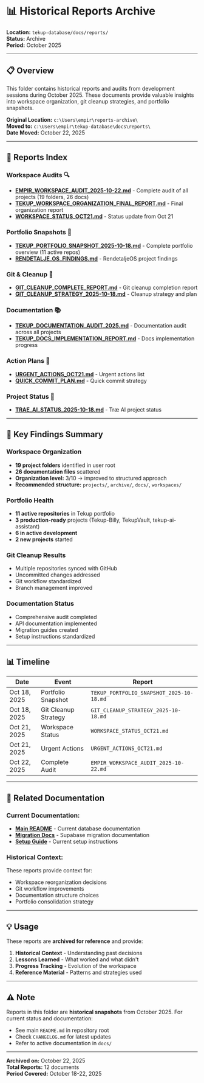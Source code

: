 # 📊 Historical Reports Archive

**Location:** `tekup-database/docs/reports/`  
**Status:** Archive  
**Period:** October 2025

---

## 📋 Overview

This folder contains historical reports and audits from development sessions during October 2025. These documents provide valuable insights into workspace organization, git cleanup strategies, and portfolio snapshots.

**Original Location:** `c:\Users\empir\reports-archive\`  
**Moved to:** `c:\Users\empir\tekup-database\docs\reports\`  
**Date Moved:** October 22, 2025

---

## 📂 Reports Index

### **Workspace Audits** 🔍
- **[EMPIR_WORKSPACE_AUDIT_2025-10-22.md](EMPIR_WORKSPACE_AUDIT_2025-10-22.md)** - Complete audit of all projects (19 folders, 26 docs)
- **[TEKUP_WORKSPACE_ORGANIZATION_FINAL_REPORT.md](TEKUP_WORKSPACE_ORGANIZATION_FINAL_REPORT.md)** - Final organization report
- **[WORKSPACE_STATUS_OCT21.md](WORKSPACE_STATUS_OCT21.md)** - Status update from Oct 21

### **Portfolio Snapshots** 📸
- **[TEKUP_PORTFOLIO_SNAPSHOT_2025-10-18.md](TEKUP_PORTFOLIO_SNAPSHOT_2025-10-18.md)** - Complete portfolio overview (11 active repos)
- **[RENDETALJE_OS_FINDINGS.md](RENDETALJE_OS_FINDINGS.md)** - RendetaljeOS project findings

### **Git & Cleanup** 🧹
- **[GIT_CLEANUP_COMPLETE_REPORT.md](GIT_CLEANUP_COMPLETE_REPORT.md)** - Git cleanup completion report
- **[GIT_CLEANUP_STRATEGY_2025-10-18.md](GIT_CLEANUP_STRATEGY_2025-10-18.md)** - Cleanup strategy and plan

### **Documentation** 📚
- **[TEKUP_DOCUMENTATION_AUDIT_2025.md](TEKUP_DOCUMENTATION_AUDIT_2025.md)** - Documentation audit across all projects
- **[TEKUP_DOCS_IMPLEMENTATION_REPORT.md](TEKUP_DOCS_IMPLEMENTATION_REPORT.md)** - Docs implementation progress

### **Action Plans** 📝
- **[URGENT_ACTIONS_OCT21.md](URGENT_ACTIONS_OCT21.md)** - Urgent actions list
- **[QUICK_COMMIT_PLAN.md](QUICK_COMMIT_PLAN.md)** - Quick commit strategy

### **Project Status** 🚀
- **[TRAE_AI_STATUS_2025-10-18.md](TRAE_AI_STATUS_2025-10-18.md)** - Træ AI project status

---

## 🎯 Key Findings Summary

### Workspace Organization
- **19 project folders** identified in user root
- **26 documentation files** scattered
- **Organization level:** 3/10 → improved to structured approach
- **Recommended structure:** `projects/`, `archive/`, `docs/`, `workspaces/`

### Portfolio Health
- **11 active repositories** in Tekup portfolio
- **3 production-ready** projects (Tekup-Billy, TekupVault, tekup-ai-assistant)
- **6 in active development**
- **2 new projects** started

### Git Cleanup Results
- Multiple repositories synced with GitHub
- Uncommitted changes addressed
- Git workflow standardized
- Branch management improved

### Documentation Status
- Comprehensive audit completed
- API documentation implemented
- Migration guides created
- Setup instructions standardized

---

## 📊 Timeline

| Date | Event | Report |
|------|-------|--------|
| Oct 18, 2025 | Portfolio Snapshot | `TEKUP_PORTFOLIO_SNAPSHOT_2025-10-18.md` |
| Oct 18, 2025 | Git Cleanup Strategy | `GIT_CLEANUP_STRATEGY_2025-10-18.md` |
| Oct 21, 2025 | Workspace Status | `WORKSPACE_STATUS_OCT21.md` |
| Oct 21, 2025 | Urgent Actions | `URGENT_ACTIONS_OCT21.md` |
| Oct 22, 2025 | Complete Audit | `EMPIR_WORKSPACE_AUDIT_2025-10-22.md` |

---

## 🔗 Related Documentation

### Current Documentation:
- **[Main README](../../README.md)** - Current database documentation
- **[Migration Docs](../migration/README.md)** - Supabase migration documentation
- **[Setup Guide](../SETUP.md)** - Current setup instructions

### Historical Context:
These reports provide context for:
- Workspace reorganization decisions
- Git workflow improvements
- Documentation structure choices
- Portfolio consolidation strategy

---

## 💡 Usage

These reports are **archived for reference** and provide:

1. **Historical Context** - Understanding past decisions
2. **Lessons Learned** - What worked and what didn't
3. **Progress Tracking** - Evolution of the workspace
4. **Reference Material** - Patterns and strategies used

---

## ⚠️ Note

Reports in this folder are **historical snapshots** from October 2025. For current status and documentation:
- See main `README.md` in repository root
- Check `CHANGELOG.md` for latest updates
- Refer to active documentation in `docs/`

---

**Archived on:** October 22, 2025  
**Total Reports:** 12 documents  
**Period Covered:** October 18-22, 2025
